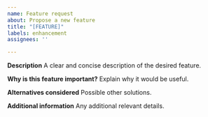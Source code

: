 ```yaml
---
name: Feature request
about: Propose a new feature
title: "[FEATURE]"
labels: enhancement
assignees: ''

---
```


**Description**
A clear and concise description of the desired feature.

**Why is this feature important?**
Explain why it would be useful.

**Alternatives considered**
Possible other solutions.

**Additional information**
Any additional relevant details.